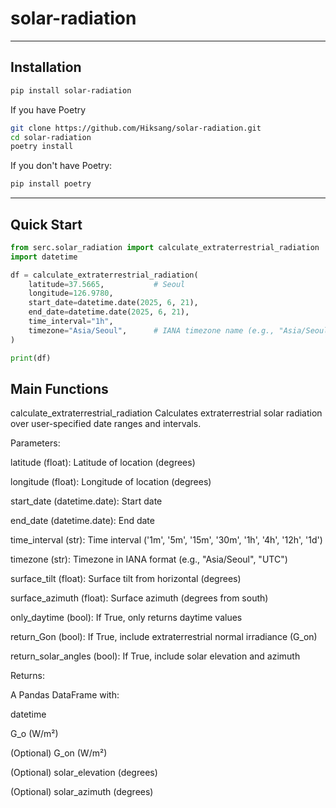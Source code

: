 # solar-radiation

---

## Installation

```bash
pip install solar-radiation
```

If you have Poetry

```bash
git clone https://github.com/Hiksang/solar-radiation.git
cd solar-radiation
poetry install
```

If you don't have Poetry:

```bash
pip install poetry
```

---

## Quick Start

```python
from serc.solar_radiation import calculate_extraterrestrial_radiation
import datetime

df = calculate_extraterrestrial_radiation(
    latitude=37.5665,           # Seoul
    longitude=126.9780,
    start_date=datetime.date(2025, 6, 21),
    end_date=datetime.date(2025, 6, 21),
    time_interval="1h",
    timezone="Asia/Seoul",      # IANA timezone name (e.g., "Asia/Seoul", "UTC", "America/New_York")
)

print(df)

```

## Main Functions

calculate_extraterrestrial_radiation
Calculates extraterrestrial solar radiation over user-specified date ranges and intervals.

Parameters:

latitude (float): Latitude of location (degrees)

longitude (float): Longitude of location (degrees)

start_date (datetime.date): Start date

end_date (datetime.date): End date

time_interval (str): Time interval ('1m', '5m', '15m', '30m', '1h', '4h', '12h', '1d')

timezone (str): Timezone in IANA format (e.g., "Asia/Seoul", "UTC")

surface_tilt (float): Surface tilt from horizontal (degrees)

surface_azimuth (float): Surface azimuth (degrees from south)

only_daytime (bool): If True, only returns daytime values

return_Gon (bool): If True, include extraterrestrial normal irradiance (G_on)

return_solar_angles (bool): If True, include solar elevation and azimuth

Returns:

A Pandas DataFrame with:

datetime

G_o (W/m²)

(Optional) G_on (W/m²)

(Optional) solar_elevation (degrees)

(Optional) solar_azimuth (degrees)

